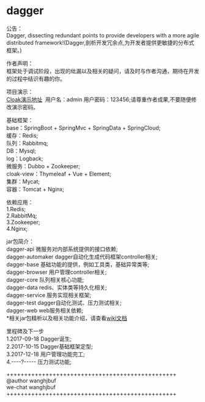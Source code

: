 
# dagger

公告：<br/>
Dagger, dissecting redundant points to provide developers with a more agile distributed framework!(Dagger,剖析开发冗余点,为开发者提供更敏捷的分布式框架。)<br/>

作者声明：<br/>
框架处于调试阶段，出现的纰漏以及相关的疑问，请及时与作者沟通，期待在开发的过程中结识有趣的你。<br/>

项目演示：<br/>
<a href="http://47.93.253.28/" target="_Blank">Cloak演示地址</a>  用户名：admin 用户密码：123456;请尊重作者成果,不要随便修改演示密码。

基础框架：<br/>
base：SpringBoot + SpringMvc + SpringData + SpringCloud;<br/>
缓存：Redis;<br/>
队列：Rabbitmq;<br/>
DB：Mysql;<br/>
log：Logback;<br/>
微服务：Dubbo + Zookeeper;<br/>
cloak-view：Thymeleaf + Vue + Element;<br/>
集群：Mycat;<br/>
容器：Tomcat + Nginx;<br/>
    
依赖应用：<br/>
1.Redis;<br/>
2.RabbitMq;<br/>
3.Zookeeper;<br/>
4.Nginx;<br/>

jar包简介：<br/>
dagger-api 微服务对内部系统提供的接口依赖;<br/>
dagger-automaker dagger自动化生成代码框架controller相关;<br/>
dagger-base 基础功能的提供，例如工具类，基础异常类等;<br/>
dagger-browser 用户管理controller相关;<br/>
dagger-core 队列相关核心功能;<br/>
dagger-data redis、实体类等持久化相关;<br/>
dagger-service 服务实现相关框架;<br/>
dagger-test dagger自动化测试、压力测试相关;<br/>
dagger-web web服务相关依赖;<br/>
*相关jar包精析以及相关功能介绍，请查看<a href="https://github.com/wanghuanjie/dagger/wiki" target="_Blank">wiki文档</a>

里程碑及下一步<br/>
1.2017-09-18 Dagger诞生;<br/>
2.2017-10-15 Dagger基础框架定型;<br/>
3.2017-12-18 用户管理功能完工;<br/>
4.----?----- 压力测试功能;<br/>

++++++++++++++++++++++++++++++++++++++++++++++++<br/>
@author wanghjbuf<br/>
we-chat wanghjbuf<br/>
++++++++++++++++++++++++++++++++++++++++++++++++<br/>
